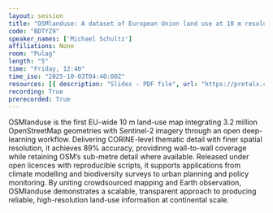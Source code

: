 ```yaml
---
layout: session
title: "OSMlanduse: A dataset of European Union land use at 10 m resolution derived from OpenStreetMap and Sentinel-2"
code: "BDTYZ9"
speaker_names: ['Michael Schultz']
affiliations: None
room: "Pulag"
length: "5"
time: "Friday, 12:40"
time_iso: "2025-10-03T04:40:00Z"
resources: [{ description: "Slides - PDF file", url: "https://pretalx.com/media/sotm2025-osm-science/submissions/BDTYZ9/resources/SOTM__zcPWCgU.pdf" }]
recording: True
prerecorded: True
---
```


OSMlanduse is the first EU-wide 10 m land-use map integrating 3.2 million OpenStreetMap geometries with Sentinel-2 imagery through an open deep-learning workflow. Delivering CORINE-level thematic detail with finer spatial resolution, it achieves 89% accuracy, providinng wall-to-wall coverage while retaining OSM’s sub-metre detail where available. Released under open licences with reproducible scripts, it supports applications from climate modelling and biodiversity surveys to urban planning and policy monitoring. By uniting crowdsourced mapping and Earth observation, OSMlanduse demonstrates a scalable, transparent approach to producing reliable, high-resolution land-use information at continental scale.

